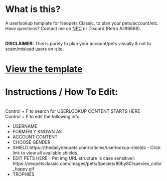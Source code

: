 <h1>What is this?</h1>
A userlookup template for Neopets Classic, to plan your pets/account/etc. Have questions? Contact me on <a href="https://neopetsclassic.com/userlookup/?user=ali">NPC</a> or Discord (Retro Ali#6666).

<BR><B>DISCLAIMER:</b> This is purely to plan your account/pets visually & not to scam/mislead users on-site.

<h1><a href="https://trsilver.github.io/userlookup/template.html">View the template</a></h1>


<h1>Instructions / How To Edit:</h1>

  <BR>Control + F to search for USERLOOKUP CONTENT STARTS HERE
  <BR>Control + F to edit the following info:

<ul>
  <li>USERNAME</li>
  <li>FORMERLY KNOWN AS</li>
  <li>ACCOUNT CONTENT</li>
  <li>CHOOSE GENDER</li>
 <li>SHIELD https://thedailyneopets.com/articles/userlookup-shields - Click link to view all available shields.</li>
<li>EDIT PETS HERE - Pet img URL structure is case sensitive!: https://neopetsclassic.com/images/pets/Species/80by80/species_color_happy.gif</li>
  <li>TROPHIES</li></ul>

